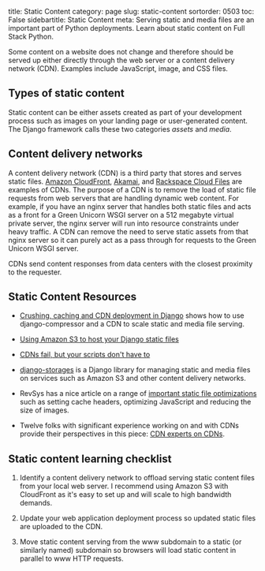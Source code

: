 title: Static Content
category: page
slug: static-content
sortorder: 0503
toc: False
sidebartitle: Static Content
meta: Serving static and media files are an important part of Python deployments. Learn about static content on Full Stack Python.


Some content on a website does not change and therefore should be served
up either directly through the web server or a content delivery network (CDN).
Examples include JavaScript, image, and CSS files.


## Types of static content
Static content can be either assets created as part of your development
process such as images on your landing page or user-generated content. The 
Django framework calls these two categories *assets* and *media*.


## Content delivery networks
A content delivery network (CDN) is a third party that stores and serves 
static files. [Amazon CloudFront](http://aws.amazon.com/cloudfront/),
[Akamai](http://www.akamai.com/), and 
[Rackspace Cloud Files](http://www.rackspace.com/cloud/public/files/) 
are examples of CDNs. The purpose of a CDN is to remove the load of static
file requests from web servers that are handling dynamic web content. For
example, if you have an nginx server that handles both static files and 
acts as a front for a Green Unicorn WSGI server on a 512 megabyte 
virtual private server, the nginx server will run into resource 
constraints under heavy traffic. A CDN can remove the need to serve static
assets from that nginx server so it can purely act as a pass through for 
requests to the Green Unicorn WSGI server.

CDNs send content responses from data centers with the closest proximity to the requester.


## Static Content Resources
* [Crushing, caching and CDN deployment in Django](http://tech.marksblogg.com/crushing-caching-cdn-django.html)
  shows how to use django-compressor and a CDN to scale static and media
  file serving.

* [Using Amazon S3 to host your Django static files](http://blog.doismellburning.co.uk/2012/07/14/using-amazon-s3-to-host-your-django-static-files/)

* [CDNs fail, but your scripts don't have to](http://www.hanselman.com/blog/CDNsFailButYourScriptsDontHaveToFallbackFromCDNToLocalJQuery.aspx)

* [django-storages](http://django-storages.readthedocs.org/en/latest/) is 
a Django library for managing static and media files on services such as
Amazon S3 and other content delivery networks.

* RevSys has a nice article on a range of 
  [important static file optimizations](http://www.revsys.com/12days/front-end-performance/)
  such as setting cache headers, optimizing JavaScript and reducing the
  size of images.

* Twelve folks with significant experience working on and with CDNs
  provide their perspectives in this piece: 
  [CDN experts on CDNs](https://www.maxcdn.com/blog/cdn-experts-on-cdns/).


## Static content learning checklist
1. Identify a content delivery network to offload serving static content 
   files from your local web server. I recommend using Amazon S3 with 
   CloudFront as it's easy to set up and will scale to high bandwidth demands.

1. Update your web application deployment process so updated static files are
   uploaded to the CDN. 

1. Move static content serving from the www subdomain to a static (or 
   similarly named) subdomain so browsers will load static content in 
   parallel to www HTTP requests.

